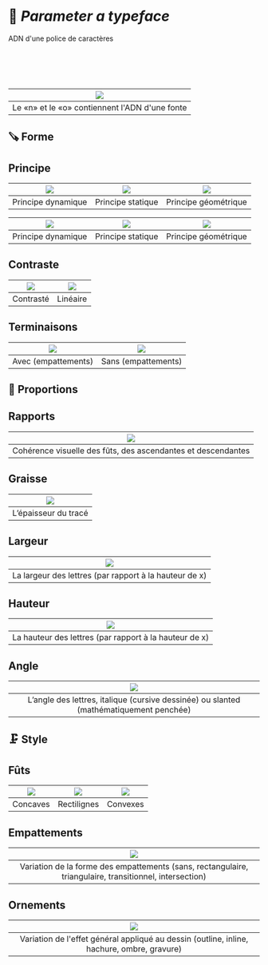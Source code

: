 # 🧬 *Parameter a typeface*
  ADN d'une police de caractères
# &nbsp;
| ![](links/Typo_Parameters_01.jpg) |
|:---:|
| Le «n» et le «o» contiennent l'ADN d'une fonte           |
## 🪚 Forme

## Principe
| ![](links/Typo_Parameters_02.jpg) | ![](links/Typo_Parameters_03.jpg) | ![](links/Typo_Parameters_04.jpg) |
|:---:|:---:|:---:|
| Principe dynamique           | Principe statique           | Principe géométrique           |

| ![](links/Typo_Parameters_05.jpg) | ![](links/Typo_Parameters_06.jpg) | ![](links/Typo_Parameters_07.jpg) |
|:---:|:---:|:---:|
| Principe dynamique           | Principe statique           | Principe géométrique           |

## Contraste
| ![](links/Typo_Parameters_08.jpg) | ![](links/Typo_Parameters_09.jpg) |
|:---:|:---:|
| Contrasté          | Linéaire           |

## Terminaisons
| ![](links/Typo_Parameters_10.jpg) | ![](links/Typo_Parameters_11.jpg) |
|:---:|:---:|
| Avec (empattements)           | Sans (empattements)             |

## 📐 Proportions

## Rapports
| ![](links/Typo_Parameters_17.jpg) |
|:---:|
| Cohérence visuelle des fûts, des ascendantes et descendantes            |

## Graisse
| ![](links/Typo_Parameters_16.jpg) |
|:---:|
| L’épaisseur du tracé           |

## Largeur
| ![](links/Typo_Parameters_13.jpg) |
|:---:|
| La largeur des lettres (par rapport à la hauteur de x)          |

## Hauteur
| ![](links/Typo_Parameters_14.jpg) |
|:---:|
| La hauteur des lettres (par rapport à la hauteur de x)           |

## Angle
| ![](links/Typo_Parameters_15.jpg) |
|:---:|
| L’angle des lettres, italique (cursive dessinée) ou slanted (mathématiquement penchée)            |

## 🗜️ Style

## Fûts
| ![](links/Typo_Parameters_18.jpg) | ![](links/Typo_Parameters_19.jpg) | ![](links/Typo_Parameters_20.jpg) |
|:---:|:---:|:---:|
| Concaves           | Rectilignes           | Convexes          |

## Empattements
| ![](links/Typo_Parameters_21.jpg) |
|:---:|
| Variation de la forme des empattements (sans, rectangulaire, triangulaire, transitionnel, intersection)            |

## Ornements
| ![](links/Typo_Parameters_22.jpg) |
|:---:|
| Variation de l'effet général appliqué au dessin (outline, inline, hachure, ombre, gravure)            |

